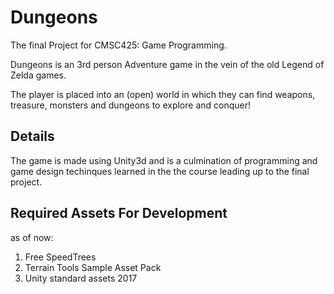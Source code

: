 # Dungeons
The final Project for CMSC425: Game Programming.

Dungeons is an 3rd person Adventure game in the vein of the old Legend of Zelda games.

The player is placed into an (open) world in which they can find weapons, treasure, monsters
and dungeons to explore and conquer!

## Details
The game is made using Unity3d and is a culmination of programming and game design techinques learned
in the the course leading up to the final project.

## Required Assets For Development
as of now:
1. Free SpeedTrees
2. Terrain Tools Sample Asset Pack
3. Unity standard assets 2017
